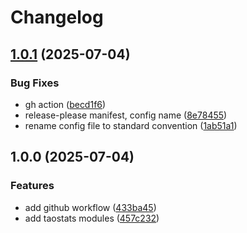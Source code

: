 # Changelog

## [1.0.1](https://github.com/taostat/ts-sdk/compare/v1.0.0...v1.0.1) (2025-07-04)


### Bug Fixes

* gh action ([becd1f6](https://github.com/taostat/ts-sdk/commit/becd1f6d64434b755559bbdd51822102fdf92d72))
* release-please manifest, config name ([8e78455](https://github.com/taostat/ts-sdk/commit/8e7845591b28620cc6d2f056ae8f26f23dd02368))
* rename config file to standard convention ([1ab51a1](https://github.com/taostat/ts-sdk/commit/1ab51a11fcc80fa1cff2f9247a1339e64c926b8f))

## 1.0.0 (2025-07-04)


### Features

* add github workflow ([433ba45](https://github.com/taostat/ts-sdk/commit/433ba45311ddab0fd30e1a3bed290bebd13c0daf))
* add taostats modules ([457c232](https://github.com/taostat/ts-sdk/commit/457c232b3d0debda0907e03678afd8545e649fa8))
